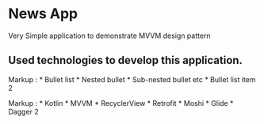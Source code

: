 # News App

Very Simple application to demonstrate MVVM design pattern

## Used technologies to develop this application.

Markup : * Bullet list
              * Nested bullet
                  * Sub-nested bullet etc
          * Bullet list item 2

Markup : * Kotlin
         * MVVM
         * RecyclerView
         * Retrofit
         * Moshi
         * Glide
         * Dagger 2
         
         
         
